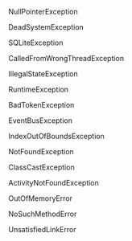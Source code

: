 NullPointerException

DeadSystemException

SQLiteException

CalledFromWrongThreadException

IllegalStateException

RuntimeException

BadTokenException

EventBusException

IndexOutOfBoundsException

NotFoundException

ClassCastException

ActivityNotFoundException





OutOfMemoryError

NoSuchMethodError

UnsatisfiedLinkError